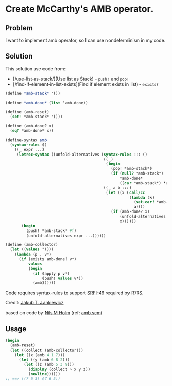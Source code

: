 # Create McCarthy's AMB operator.

## Problem

I want to implement amb operator, so I can use nondeterminism in my code.

## Solution

This solution use code from:
* [/use-list-as-stack/](Use list as Stack) - `push!` and `pop!`
* [/find-if-element-in-list-exists](Find if element exists in list) - `exists?`

```scheme
(define *amb-stack* '())

(define *amb-done* (list 'amb-done))

(define (amb-reset)
  (set! *amb-stack* '()))

(define (amb-done? x)
  (eq? *amb-done* x))

(define-syntax amb
  (syntax-rules ()
    ((_ expr ...)
     (letrec-syntax ((unfold-alternatives (syntax-rules ::: ()
                                           ((_)
                                            (begin
                                              (pop! *amb-stack*)
                                              (if (null? *amb-stack*)
                                                  *amb-done*
                                                  ((car *amb-stack*) *amb-done*))))
                                           ((_ a b :::)
                                            (let ((x (call/cc
                                                      (lambda (k)
                                                        (set-car! *amb-stack* k)
                                                        a))))
                                              (if (amb-done? x)
                                                  (unfold-alternatives b :::)
                                                  x))))))
       (begin
         (push! *amb-stack* #f)
         (unfold-alternatives expr ...))))))

(define (amb-collector)
  (let ((values '()))
    (lambda (p . v*)
      (if (exists amb-done? v*)
          values
          (begin
            (if (apply p v*)
                (push! values v*))
            (amb))))))
```

Code requires syntax-rules to support [SRFI-46](https://srfi.schemers.org/srfi-46/srfi-46.html) required by R7RS.

Credit: [Jakub T. Jankiewicz](https://jcubic.pl/me)

based on code by [Nils M Holm](https://t3x.org/) (ref: [amb.scm](http://t3x.org/s9fes/amb.scm.html))

## Usage

```scheme
(begin
  (amb-reset)
  (let ((collect (amb-collector)))
    (let ((x (amb 4 1 7)))
      (let ((y (amb 6 8 2)))
        (let ((z (amb 5 3 9)))
          (display (collect > x y z))
          (newline))))))
;; ==> ((7 6 3) (7 6 5))
```
